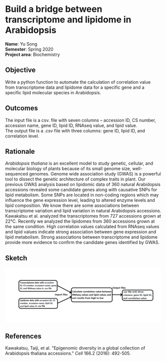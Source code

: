 # Build a bridge between transcriptome and lipidome in Arabidopsis

**Name**: Yu Song <br/>
**Semester**: Spring 2020 <br/>
**Project area**: Biochemistry


## Objective
Write a python function to automate the calculation of correlation value from transcriptome data and lipidome data for a specific gene and a specific lipid molecular species in Arabidopsis.

## Outcomes
The input file is a csv. file with seven columns – accession ID, CS number, accession name, gene ID, lipid ID, RNAseq value, and lipid value.<br/>
The output file is a .csv file with three columns: gene ID, lipid ID, and correlation level.

## Rationale
*Arabidopsis thaliana* is an excellent model to study genetic, cellular, and molecular biology of plants because of its small genome size, well-sequenced genomes. Genome wide association study (GWAS) is a powerful tool to dissect the genetic architecture of complex traits in plant. Our previous GWAS analysis based on lipidomic data of 360 natural Arabidopsis accessions revealed some candidate genes along with causative SNPs for lipid metabolism. Some SNPs are located in non-coding regions which may influence the gene expression level, leading to altered enzyme levels and lipid composition. We know there are some associations between transcriptome variation and lipid variation in natural Arabidopsis accessions. Kawakatsu et al. analyzed the transcriptomes from 727 accessions grown at 22°C. Recently we analyzed the lipidomes from 360 accessions grown at the same condition. High correlation values calculated from RNAseq values and lipid values indicate strong association between gene expression and lipid metabolism. Strong associations between transcriptome and lipidome provide more evidence to confirm the candidate genes identified by GWAS.

## Sketch

<img src="sketch.png" alt="sketch_image" width="1000"/>

## References
Kawakatsu, Taiji, et al. "Epigenomic diversity in a global collection of Arabidopsis thaliana accessions." *Cell* 166.2 (2016): 492-505.